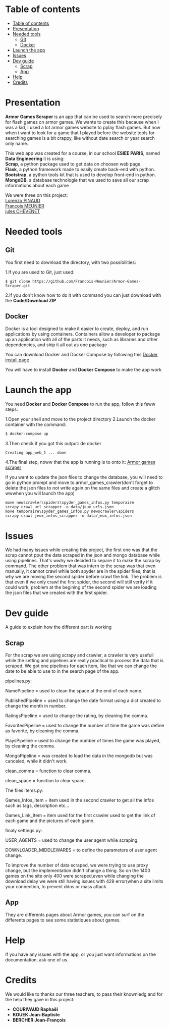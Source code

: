 # Table of contents

<!-- TOC -->
- [Table of contents](#table-of-contents)
- [Presentation](#Presentation)
- [Needed tools](#Needed-tools)
  - [Git](#git)
  - [Docker](#docker)
- [Launch the app](#Launch-the-app)
- [Issues](#Issues)
- [Dev guide](#De-guide)
  - [Scrap](#Scrap)
  - [App](#App)
- [Help](#help)
- [Credits](#credits)

# Presentation

**Armor Games Scraper** is an app that can be used to search more precisely for flash games on armor games. We wante to create this because when I was a kid, I used a lot armor games website to pplay flash games.
But now when i want to look for a game that I played before the website tools for searching games is a bit crappy, like without date search or year search only name.

This web app was created for a course, in our school **ESIEE PARIS**, named **Data Engineering** it is using:<br/>
**Scrap**, a python package used to get data on choosen web page.<br/>
**Flask**, a python framework made to easily create back-end with python.<br/>
**Bootstrap**, a python tools kit that is used to develop front-end in python.<br/>
**MongoDB**, a database technologie that we used to save all our scrap informations about each game

We were three on this project:<br/>
[Lorenzo PINAUD](https://www.linkedin.com/in/lorenzo-pinaud-10a8601b7/)<br/>
[Francois MEUNIER](https://www.linkedin.com/in/fran%C3%A7ois-meunier-981194172/)<br/>
[jules CHEVENET](https://www.linkedin.com/in/jules-chevenet-4441b4189/)

# Needed tools

## Git 

You first need to download the directory, with two possibilities:

1.If you are used to Git, just used:

```
$ git clone https://github.com/Francois-Meunier/Armor-Games-Scraper.git 
```
2.If you don't know how to do it with command you can just download with the **Code/Download ZIP**

## Docker

Docker is a tool designed to make it easier to create, deploy, and run applications by using containers. Containers allow a developer to package up an application with all of the parts it needs, such as libraries and other dependencies, and ship it all out as one package

You can download Docker and Docker Compose by following this [Docker install page](https://www.docker.com/get-started)

You will have to install **Docker** and **Docker Compose** to make the app work

# Launch the app

You need **Docker** and **Docker Compose** to run the app, follow this feww steps:

1.Open your shell and move to the project directory
2.Launch the docker container with the command:
```bash
$ docker-compose up
```
3.Then check if you got this output:
 de docker
```bash
Creating app_web_1 ... done
```
4.The final step, noww that the app is running is to onto it:
                [Armor games scraper](http://0.0.0.0:5000/)
                


If you want to update the json files to change the database, you will need to go in python prompt and move to armor_games_crawler(don't forget to delete the json files to not write again on the same files and create a glitch wwwhen you will launch the app)
```
move newscrawler\spiders\spyder_games_infos.py temporaire 
scrapy crawl url_scrapper -o data/jeux_urls.json
move temporaire\spyder_games_infos.py newscrawler\spiders
scrapy crawl jeux_infos_scrapper -o data/jeux_infos.json
```


# Issues

We had many issues while creating this project, the first one was that the scrap cannot pput the data scraped in the json and mongo database while using pipelines. That's wwhy we decided to separe it to make the scrap by command.
The other problem that was intern to the scrap was that even manually, it cannot crawl while both spyder are in the spider files, that is why we are moving the second spider before crawl the link. The problem is that even if we only crawl the first spider, the second will still verify if it could work, problem at the begining of the second spider we are loading the json files that we created with the first spider.

# Dev guide

A guide to explain how the different part is working

## Scrap 

For the scrap we are using scrapy and crawler, a crawler is very usefull while the setting and pipelines are really practical to process the data that is scraped.
We got one pipelines for each item, like that we can change the date to be able to use to in the search page of the app.

pipelines.py:

NamePipeline = used to clean the space at the end of each name. 

PublishedPipeline = used to change the date format using a dict created to change the month in number.

RatingsPipeline = used to change the rating, by cleaning the comma.

FavoritesPipeline = used to change the number of time the game was define as favorite, by cleaning the comma.

PlaysPipeline = used to change the number of times the game was played, by cleaning the comma.

MongoPipeline = was created to load the data in the mongodb but was canceled, while it didn't work.


clean_comma = function to clear comma.

clean_space = function to clear space.

The files items.py:

Games_Infos_Item = item used in the second crawler to get all the infos such as tags, description etc...

Games_Link_Item = item used for the first crawler used to get the link of each game and the pictures of each game.

finaly settings.py:

USER_AGENTS = used to change the user agent while scraping.

DOWNLOADER_MIDDLEWARES = to define the parameters of user agent change.

To improve the number of data scraped, we were trying to use proxy change, but the implementation didn't change a thing.
So on the 1400 games on the site only 400 were scraped,even while changing the download delay we were still having issues with 429 error(when a site limits your connection, to prevent  ddos or mass attack.

## App

They are differents pages about Armor games, you can surf on the differents pages to see some statistiques about games.



# Help

If you have any issues with the app, or you just want informations on the documentation, ask one of us.

# Credits

We would like to thanks our three teachers, to pass their knownledg and for the help they gave in this project:
- **COURIVAUD Raphaël**
- **KOUEK Jean-Baptiste**
- **BERCHER Jean-François**
